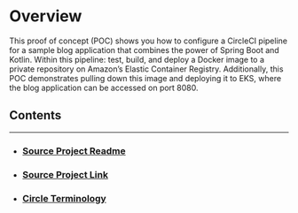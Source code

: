 # Overview

This proof of concept (POC) shows you how to configure a CircleCI pipeline for a sample blog application that combines the power of Spring Boot and Kotlin. Within this pipeline: test, build, and deploy a Docker image to a private repository on Amazon’s Elastic Container Registry. Additionally, this POC demonstrates pulling down this image and deploying it to EKS, where the blog application can be accessed on port 8080.

## Contents

____

* ### <a href="https://github.com/liatrio/circleci-pipeline-poc/blob/master/app_documentation.adoc" target="_top">Source Project Readme</a>

* ### <a href="https://github.com/spring-guides/tut-spring-boot-kotlin" target="_top">Source Project Link</a>

* ### <a href="https://github.com/liatrio/circleci-pipeline-poc/blob/master/circleci_terminology.md" target="_top">Circle Terminology</a>


